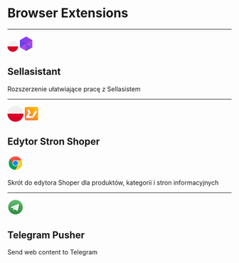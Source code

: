 # Browser Extensions
***

<img src="assets/images/poland.png" width="24"><img src="assets/images/ico/sa.png" width="36">

## Sellasistant

Rozszerzenie ułatwiające pracę z Sellasistem

***

<img src="assets/images/poland.png" width="36"><img src="assets/images/ico/ess.png" width="36">

## Edytor Stron Shoper

<a href="https://chrome.google.com/webstore/detail/telegram-pusher/ebhigbmhamklhjnaleccblonlaimplin">![Chrome extension](assets/images/ico/cr.png)</a>

Skrót do edytora Shoper dla produktów, kategorii i stron informacyjnych

***

<img src="assets/images/ico/tp.png" width="36">

## Telegram Pusher

Send web content to Telegram


